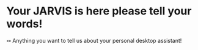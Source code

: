 # Your JARVIS is here please tell your words!
↣ Anything you want to tell us about your personal desktop assistant!
